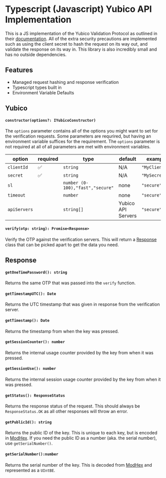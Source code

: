 # Typescript (Javascript) Yubico API Implementation

This is a JS implementation of the Yubico Validation Protocol as outlined in their [documentation](https://developers.yubico.com/yubikey-val/Validation_Protocol_V2.0.html). All of the extra security precautions are implemented such as using the client secret to hash the request on its way out, and validate the response on its way in. This library is also incredibly small and has no outside dependencies.

## Features

-   Managed request hashing and response verification
-   Typescript types built in
-   Environment Variable Defaults


## Yubico

#### `constructor(options?: IYubicoConstructor)`

The `options` parameter contains all of the options you might want to set for the verification requests. Some parameters are requrired,
but having an environment variable suffices for the requirement. The `options` parameter is not required at all of all parameters are met with environment variables.

| option       | required | type                             | default            | example        |
| ------------ | -------- | -------------------------------- | ------------------ | -------------- |
| `clientId`   | ✅       | `string`                         | N/A                | `"MyClientID"` |
| `secret`     | ✅       | `string`                         | N/A                | `"MySecret"`   |
| `sl`         |          | `number (0-100),"fast","secure"` | none               | `"secure"`     |
| `timeout`    |          | `number`                         | none               | `"secure"`     |
| `apiServers` |          | `string[]`                       | Yubico API Servers | `"secure"`     |

#### `verify(otp: string): Promise<Response>`

Verify the OTP against the verification servers. This will return a [Response](#Response) class that can be picked apart to get the data you need.

## Response

#### `getOneTimePassword(): string`

Returns the same OTP that was passed into the `verify` function.

#### `getTimestampUTC(): Date`

Returns the UTC timestamp that was given in response from the verification server.

#### `getTimestamp(): Date`

Returns the timestamp from when the key was pressed.

#### `getSessionCounter(): number`

Returns the internal usage counter provided by the key from when it was pressed.

#### `getSessionUse(): number`

Returns the internal session usage counter provided by the key from when it was pressed.

#### `getStatus(): ResponseStatus`

Returns the response status of the request. This should always be `ResponseStatus.OK` as all other responses will throw an error.

#### `getPublicId(): string`

Returns the public ID of the key. This is unique to each key, but is encoded in [ModHex](https://developers.yubico.com/OTP/Modhex_Converter.html).
If you need the public ID as a number (aka. the serial number), use `getSerialNumber()`.

#### `getSerialNumber():number`

Returns the serial number of the key. This is decoded from [ModHex](https://developers.yubico.com/OTP/Modhex_Converter.html) and represented as a `UIntBE`.
